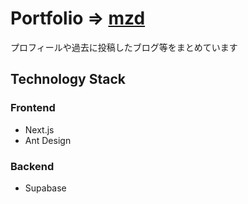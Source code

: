 # Portfolio => [mzd](https://mzd.vercel.app/)

プロフィールや過去に投稿したブログ等をまとめています

## Technology Stack

### Frontend

- Next.js
- Ant Design

### Backend

- Supabase

